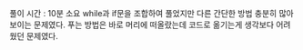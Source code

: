 풀이 시간 : 10분 소요
while과 if문을 조합하여 풀었지만 다른 간단한 방법 충분히 많아 보이는 문제였다.
푸는 방법은 바로 머리에 떠올랐는데 코드로 옮기는게 생각보다 어려웠던 문제였다.
